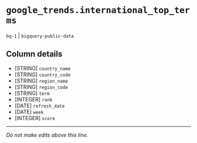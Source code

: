 # `google_trends.international_top_terms`
`bq-1` | `bigquery-public-data`

## Column details
* [STRING]    `country_name`
* [STRING]    `country_code`
* [STRING]    `region_name`
* [STRING]    `region_code`
* [STRING]    `term`
* [INTEGER]   `rank`
* [DATE]      `refresh_date`
* [DATE]      `week`
* [INTEGER]   `score`

-------------------------------------------------------------------------------
*Do not make edits above this line.*
